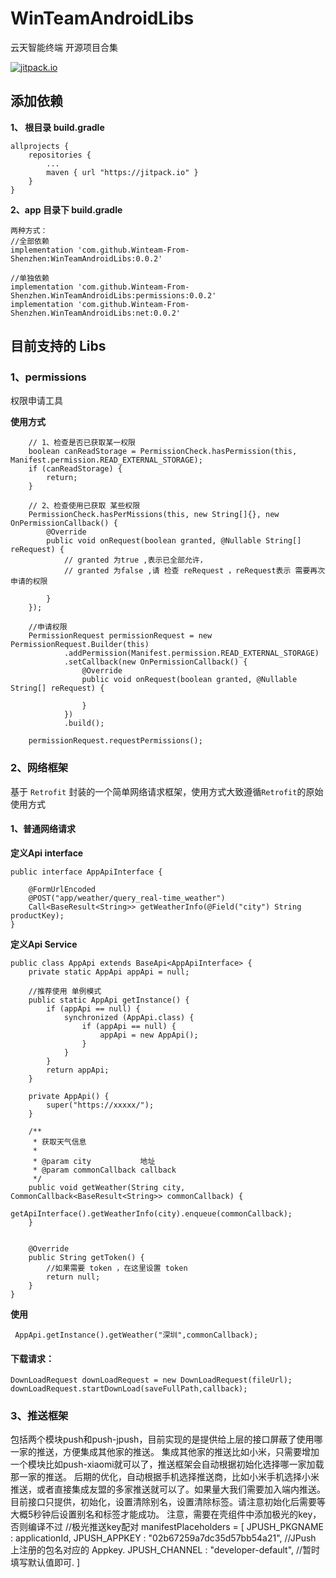 # WinTeamAndroidLibs

 云天智能终端 开源项目合集

 [![jitpack.io](https://jitpack.io/v/Winteam-From-Shenzhen/WinTeamAndroidLibs.svg)](https://jitpack.io/#Winteam-From-Shenzhen/WinTeamAndroidLibs)



## 添加依赖

**1、 根目录 build.gradle**

    allprojects {
        repositories {
            ...
            maven { url "https://jitpack.io" }
        }
    }

**2、app 目录下 build.gradle**

    两种方式：
    //全部依赖
    implementation 'com.github.Winteam-From-Shenzhen:WinTeamAndroidLibs:0.0.2'

    //单独依赖
    implementation 'com.github.Winteam-From-Shenzhen.WinTeamAndroidLibs:permissions:0.0.2'
    implementation 'com.github.Winteam-From-Shenzhen.WinTeamAndroidLibs:net:0.0.2'

## 目前支持的 Libs
### 1、permissions
 权限申请工具


 **使用方式**


        // 1、检查是否已获取某一权限    
        boolean canReadStorage = PermissionCheck.hasPermission(this, Manifest.permission.READ_EXTERNAL_STORAGE);
        if (canReadStorage) {
            return;
        }
    
        // 2、检查使用已获取 某些权限
        PermissionCheck.hasPerMissions(this, new String[]{}, new OnPermissionCallback() {
            @Override
            public void onRequest(boolean granted, @Nullable String[] reRequest) {
                // granted 为true ,表示已全部允许，
                // granted 为false ,请 检查 reRequest ，reRequest表示 需要再次申请的权限           
                
            }
        });
            
        //申请权限        
        PermissionRequest permissionRequest = new PermissionRequest.Builder(this)
                .addPermission(Manifest.permission.READ_EXTERNAL_STORAGE)
                .setCallback(new OnPermissionCallback() {
                    @Override
                    public void onRequest(boolean granted, @Nullable String[] reRequest) {

                    }
                })
                .build();

        permissionRequest.requestPermissions();


### 2、网络框架
 基于 `Retrofit` 封装的一个简单网络请求框架，使用方式大致遵循`Retrofit`的原始使用方式
#### 1、普通网络请求

 **定义Api  interface**


    public interface AppApiInterface {

        @FormUrlEncoded
        @POST("app/weather/query_real-time_weather")
        Call<BaseResult<String>> getWeatherInfo(@Field("city") String productKey);
    }


 **定义Api Service**


    public class AppApi extends BaseApi<AppApiInterface> {
        private static AppApi appApi = null;
    
        //推荐使用 单例模式
        public static AppApi getInstance() {
            if (appApi == null) {
                synchronized (AppApi.class) {
                    if (appApi == null) {
                        appApi = new AppApi();
                    }
                }
            }
            return appApi;
        }
    
        private AppApi() {
            super("https://xxxxx/");
        }
    
        /**
         * 获取天气信息
         *
         * @param city           地址
         * @param commonCallback callback
         */
        public void getWeather(String city, CommonCallback<BaseResult<String>> commonCallback) {
            getApiInterface().getWeatherInfo(city).enqueue(commonCallback);
        }
    
            
        @Override
        public String getToken() {
            //如果需要 token ，在这里设置 token    
            return null;
        }
    }


**使用**

     AppApi.getInstance().getWeather("深圳",commonCallback);


#### 下载请求：

    DownLoadRequest downLoadRequest = new DownLoadRequest(fileUrl);
    downLoadRequest.startDownLoad(saveFullPath,callback);

### 3、推送框架
 包括两个模块push和push-jpush，目前实现的是提供给上层的接口屏蔽了使用哪一家的推送，方便集成其他家的推送。
 集成其他家的推送比如小米，只需要增加一个模块比如push-xiaomi就可以了，推送框架会自动根据初始化选择哪一家加载那一家的推送。
 后期的优化，自动根据手机选择推送商，比如小米手机选择小米推送，或者直接集成友盟的多家推送就可以了。如果量大我们需要加入端内推送。
 目前接口只提供，初始化，设置清除别名，设置清除标签。请注意初始化后需要等大概5秒钟后设置别名和标签才能成功。
         注意，需要在壳组件中添加极光的key，否则编译不过
         //极光推送key配对
         manifestPlaceholders = [
                 JPUSH_PKGNAME : applicationId,
                 JPUSH_APPKEY : "02b67259a7dc35d57bb54a21", //JPush 上注册的包名对应的 Appkey.
                 JPUSH_CHANNEL : "developer-default", //暂时填写默认值即可.
         ]